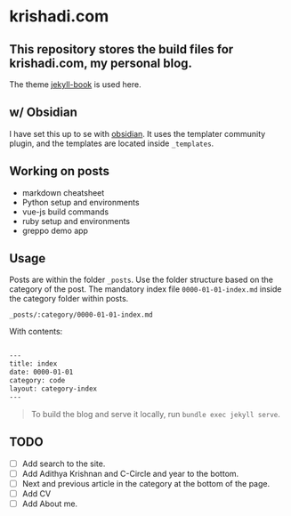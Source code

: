 # krishadi.com 

## This repository stores the build files for krishadi.com, my personal blog. 

The theme [jekyll-book](https://github.com/krish-adi/jekyll-book) is used here.

## w/ Obsidian

I have set this up to se with [obsidian](obsidian.md). It uses the templater community plugin, and the templates are located inside `_templates`.

## Working on posts

- markdown cheatsheet
- Python setup and environments
- vue-js build commands
- ruby setup and environments
- greppo demo app

## Usage

Posts are within the folder `_posts`. Use the folder structure based on the category of the post. The mandatory index file `0000-01-01-index.md` inside the category folder within posts.

   `_posts/:category/0000-01-01-index.md`

   With contents:

   ```md

   ---
   title: index
   date: 0000-01-01
   category: code
   layout: category-index
   ---

   ```
   
> To build the blog and serve it locally, run `bundle exec jekyll serve`.

## TODO

- [ ] Add search to the site.
- [ ] Add Adithya Krishnan and C-Circle and year to the bottom. 
- [ ] Next and previous article in the category at the bottom of the page.
- [ ] Add CV
- [ ] Add About me. 
